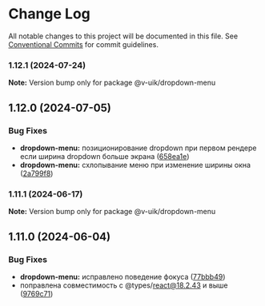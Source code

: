 # Change Log

All notable changes to this project will be documented in this file.
See [Conventional Commits](https://conventionalcommits.org) for commit guidelines.

### 1.12.1 (2024-07-24)

**Note:** Version bump only for package @v-uik/dropdown-menu





## 1.12.0 (2024-07-05)


### Bug Fixes

* **dropdown-menu:** позиционирование dropdown при первом рендере если ширина dropdown больше экрана ([658ea1e](#))
* **dropdown-menu:** схлопывание меню при изменение ширины окна ([2a799f8](#))



### 1.11.1 (2024-06-17)

**Note:** Version bump only for package @v-uik/dropdown-menu





## 1.11.0 (2024-06-04)


### Bug Fixes

* **dropdown-menu:** исправлено поведение фокуса ([77bbb49](#))
* поправлена совместимость с @types/react@18.2.43 и выше ([9769c71](#))
